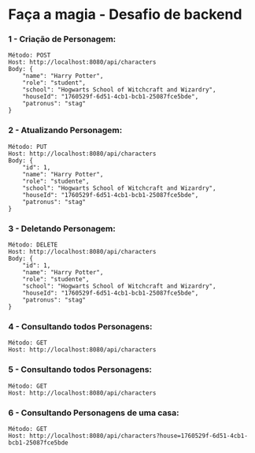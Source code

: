 # Faça a magia - Desafio de backend



### 1 - Criação de Personagem:

```
Método: POST
Host: http://localhost:8080/api/characters
Body: {
    "name": "Harry Potter",
    "role": "student",
    "school": "Hogwarts School of Witchcraft and Wizardry",
    "houseId": "1760529f-6d51-4cb1-bcb1-25087fce5bde",
    "patronus": "stag"
}
```


### 2 - Atualizando Personagem:

```
Método: PUT
Host: http://localhost:8080/api/characters
Body: {
    "id": 1,
    "name": "Harry Potter",
    "role": "studente",
    "school": "Hogwarts School of Witchcraft and Wizardry",
    "houseId": "1760529f-6d51-4cb1-bcb1-25087fce5bde",
    "patronus": "stag"
}
```


### 3 - Deletando Personagem:

```
Método: DELETE
Host: http://localhost:8080/api/characters
Body: {
    "id": 1,
    "name": "Harry Potter",
    "role": "studente",
    "school": "Hogwarts School of Witchcraft and Wizardry",
    "houseId": "1760529f-6d51-4cb1-bcb1-25087fce5bde",
    "patronus": "stag"
}
```


### 4 - Consultando todos Personagens:

```
Método: GET
Host: http://localhost:8080/api/characters
```


### 5 - Consultando todos Personagens:

```
Método: GET
Host: http://localhost:8080/api/characters
```

### 6 - Consultando Personagens de uma casa:

```
Método: GET
Host: http://localhost:8080/api/characters?house=1760529f-6d51-4cb1-bcb1-25087fce5bde
```

